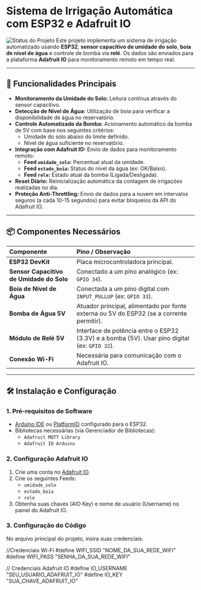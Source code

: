 # Sistema de Irrigação Automática com ESP32 e Adafruit IO

![Status do Projeto](https://img.shields.io/badge/status-em%20desenvolvimento-yellow) Este projeto implementa um sistema de irrigação automatizado usando **ESP32**, **sensor capacitivo de umidade do solo**, **boia de nível de água** e controle de bomba via **relé**. Os dados são enviados para a plataforma **Adafruit IO** para monitoramento remoto em tempo real.

---

## 🔧 Funcionalidades Principais

* **Monitoramento da Umidade do Solo:** Leitura contínua através do sensor capacitivo.
* **Detecção de Nível de Água:** Utilização de boia para verificar a disponibilidade de água no reservatório.
* **Controle Automatizado da Bomba:** Acionamento automático da bomba de 5V com base nos seguintes critérios:
    * Umidade do solo abaixo do limite definido.
    * Nível de água suficiente no reservatório.
* **Integração com Adafruit IO:** Envio de dados para monitoramento remoto:
    * **Feed `umidade_solo`:** Percentual atual da umidade.
    * **Feed `estado_boia`:** Status do nível da água (ex: OK/Baixo).
    * **Feed `rele`:** Estado atual da bomba (Ligada/Desligada).
* **Reset Diário:** Reinicialização automática da contagem de irrigações realizadas no dia.
* **Proteção Anti-Throttling:** Envio de dados para a nuvem em intervalos seguros (a cada 10-15 segundos) para evitar bloqueios da API do Adafruit IO.

---

## 📦 Componentes Necessários

| Componente | Pino / Observação |
| :--- | :--- |
| **ESP32 DevKit** | Placa microcontroladora principal. |
| **Sensor Capacitivo de Umidade do Solo** | Conectado a um pino analógico (ex: `GPIO 34`). |
| **Boia de Nível de Água** | Conectada a um pino digital com `INPUT_PULLUP` (ex: `GPIO 33`). |
| **Bomba de Água 5V** | Atuador principal, alimentado por fonte externa ou 5V do ESP32 (se a corrente permitir). |
| **Módulo de Relé 5V** | Interface de potência entre o ESP32 (3.3V) e a bomba (5V). Usar pino digital (ex: `GPIO 32`). |
| **Conexão Wi-Fi** | Necessária para comunicação com o Adafruit IO. |

---

## 🛠️ Instalação e Configuração

### 1. Pré-requisitos de Software

* [Arduino IDE](https://www.arduino.cc/en/software) ou [PlatformIO](https://platformio.org/) configurado para o ESP32.
* Bibliotecas necessárias (via Gerenciador de Bibliotecas):
    * `Adafruit MQTT Library`
    * `Adafruit IO Arduino`

### 2. Configuração Adafruit IO

1.  Crie uma conta no [Adafruit IO](https://io.adafruit.com/).
2.  Crie os seguintes Feeds:
    * `umidade_solo`
    * `estado_boia`
    * `rele`
3.  Obtenha suas chaves (AIO Key) e nome de usuário (Username) no painel do Adafruit IO.

### 3. Configuração do Código

No arquivo principal do projeto, insira suas credenciais:

//Credenciais Wi-Fi
#define WIFI_SSID "NOME_DA_SUA_REDE_WIFI"
#define WIFI_PASS "SENHA_DA_SUA_REDE_WIFI"

// Credenciais Adafruit IO
#define IO_USERNAME "SEU_USUARIO_ADAFRUIT_IO"
#define IO_KEY      "SUA_CHAVE_ADAFRUIT_IO"
